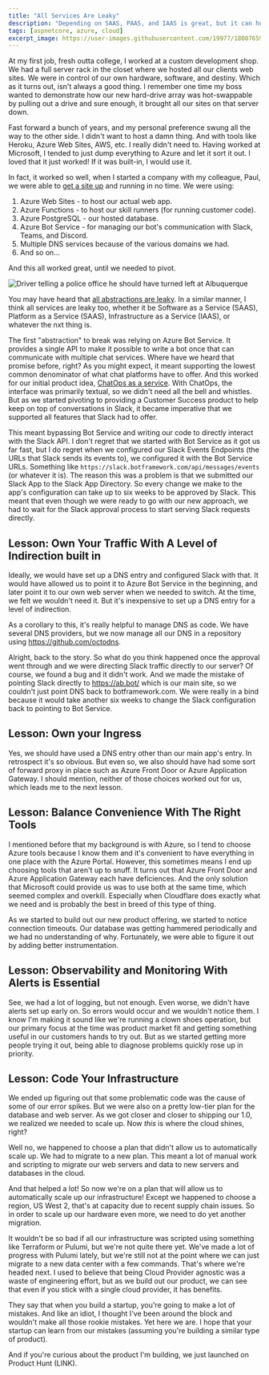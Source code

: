 ```yaml
---
title: "All Services Are Leaky"
description: "Depending on SAAS, PAAS, and IAAS is great, but it can hurt when you should have turned left at Albuquerque if you haven't insulated yourself from some of those choices."
tags: [aspnetcore, azure, cloud]
excerpt_image: https://user-images.githubusercontent.com/19977/180076597-6fbdb672-6539-43fd-b10d-1a1e667c8d8b.png
---
```


At my first job, fresh outta college, I worked at a custom development shop. We had a full server rack in the closet where we hosted all our clients web sites. We were in control of our own hardware, software, and destiny. Which as it turns out, isn't always a good thing. I remember one time my boss wanted to demonstrate how our new hard-drive array was hot-swappable by pulling out a drive and sure enough, it brought all our sites on that server down.

Fast forward a bunch of years, and my personal preference swung all the way to the other side. I didn't want to host a damn thing. And with tools like Heroku, Azure Web Sites, AWS, etc. I really didn't need to. Having worked at Microsoft, I tended to just dump everything to Azure and let it sort it out. I loved that it just worked! If it was built-in, I would use it.

In fact, it worked so well, when I started a company with my colleague, Paul, we were able to [get a site up](https://ab.bot/) and running in no time. We were using:

1. Azure Web Sites - to host our actual web app.
2. Azure Functions - to host our skill runners (for running customer code).
3. Azure PostgreSQL - our hosted database.
4. Azure Bot Service - for managing our bot's communication with Slack, Teams, and Discord.
5. Multiple DNS services because of the various domains we had.
6. And so on…

And this all worked great, until we needed to pivot.

![Driver telling a police office he should have turned left at Albuquerque](https://user-images.githubusercontent.com/19977/180076597-6fbdb672-6539-43fd-b10d-1a1e667c8d8b.png "Free Public Domain image from https://freesvg.org/1535673080")

You may have heard that [all abstractions are leaky](https://www.joelonsoftware.com/2002/11/11/the-law-of-leaky-abstractions/). In a similar manner, I think all services are leaky too, whether it be Software as a Service (SAAS), Platform as a Service (SAAS), Infrastructure as a Service (IAAS), or whatever the nxt thing is.

The first "abstraction" to break was relying on Azure Bot Service. It provides a single API to make it possible to write a bot once that can communicate with multiple chat services. Where have we heard that promise before, right? As you might expect, it meant supporting the lowest common denominator of what chat platforms have to offer. And this worked for our initial product idea, [ChatOps as a service](https://news.ycombinator.com/item?id=27974077). With ChatOps, the interface was primarily textual, so we didn't need all the bell and whistles. But as we started pivoting to providing a Customer Success product to help keep on top of conversations in Slack, it became imperative that we supported all features that Slack had to offer.

This meant bypassing Bot Service and writing our code to directly interact with the Slack API. I don't regret that we started with Bot Service as it got us far fast, but I do regret when we configured our Slack Events Endpoints (the URLs that Slack sends its events to), we configured it with the Bot Service URLs. Something like `https://slack.botframework.com/api/messages/events` (or whatever it is). The reason this was a problem is that we submitted our Slack App to the Slack App Directory. So every change we make to the app's configuration can take up to six weeks to be approved by Slack. This meant that even though we were ready to go with our new approach, we had to wait for the Slack approval process to start serving Slack requests directly.

## Lesson: Own Your Traffic With A Level of Indirection built in

Ideally, we would have set up a DNS entry and configured Slack with that. It would have allowed us to point it to Azure Bot Service in the beginning, and later point it to our own web server when we needed to switch. At the time, we felt we wouldn't need it. But it's inexpensive to set up a DNS entry for a level of indirection.

As a corollary to this, it's really helpful to manage DNS as code. We have several DNS providers, but we now manage all our DNS in a repository using https://github.com/octodns.

Alright, back to the story. So what do you think happened once the approval went through and we were directing Slack traffic directly to our server? Of course, we found a bug and it didn't work. And we made the mistake of pointing Slack directly to https://ab.bot/ which is our main site, so we couldn't just point DNS back to botframework.com. We were really in a bind because it would take another six weeks to change the Slack configuration back to pointing to Bot Service.

## Lesson: Own your Ingress

Yes, we should have used a DNS entry other than our main app's entry. In retrospect it's so obvious. But even so, we also should have had some sort of forward proxy in place such as Azure Front Door or Azure Application Gateway. I should mention, neither of those choices worked out for us, which leads me to the next lesson.

## Lesson: Balance Convenience With The Right Tools

I mentioned before that my background is with Azure, so I tend to choose Azure tools because I know them and it's convenient to have everything in one place with the Azure Portal. However, this sometimes means I end up choosing tools that aren't up to snuff. It turns out that Azure Front Door and Azure Application Gateway each have deficiences. And the only solution that Microsoft could provide us was to use both at the same time, which seemed complex and overkill. Especially when Cloudflare does exactly what we need and is probably the best in breed of this type of thing.

As we started to build out our new product offering, we started to notice connection timeouts. Our database was getting hammered periodically and we had no understanding of why. Fortunately, we were able to figure it out by adding better instrumentation.

## Lesson: Observability and Monitoring With Alerts is Essential

See, we had a lot of logging, but not enough. Even worse, we didn't have alerts set up early on. So errors would occur and we wouldn't notice them. I know I'm making it sound like we're running a clown shoes operation, but our primary focus at the time was product market fit and getting something useful in our customers hands to try out. But as we started getting more people trying it out, being able to diagnose problems quickly rose up in priority.

## Lesson: Code Your Infrastructure

We ended up figuring out that some problematic code was the cause of some of our error spikes. But we were also on a pretty low-tier plan for the database and web server. As we got closer and closer to shipping our 1.0, we realized we needed to scale up. Now *this* is where the cloud shines, right?

Well no, we happened to choose a plan that didn't allow us to automatically scale up. We had to migrate to a new plan. This meant a lot of manual work and scripting to migrate our web servers and data to new servers and databases in the cloud.

And that helped a lot! So now we're on a plan that will allow us to automatically scale up our infrastructure! Except we happened to choose a region, US West 2, that's at capacity due to recent supply chain issues. So in order to scale up our hardware even more, we need to do yet another migration.

It wouldn't be so bad if all our infrastructure was scripted using something like Terraform or Pulumi, but we're not quite there yet. We've made a lot of progress with Pulumi lately, but we're still not at the point where we can just migrate to a new data center with a few commands. That's where we're headed next. I used to believe that being Cloud Provider agnostic was a waste of engineering effort, but as we build out our product, we can see that even if you stick with a single cloud provider, it has benefits.

They say that when you build a startup, you're going to make a lot of mistakes. And like an idiot, I thought I've been around the block and wouldn't make all those rookie mistakes. Yet here we are. I hope that your startup can learn from our mistakes (assuming you're building a similar type of product).

And if you're curious about the product I'm building, we just launched on Product Hunt (LINK).